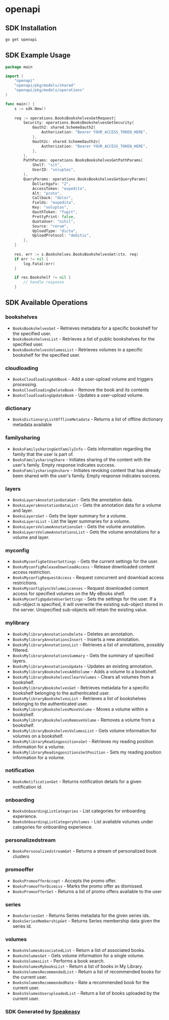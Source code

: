 # openapi

<!-- Start SDK Installation -->
## SDK Installation

```bash
go get openapi
```
<!-- End SDK Installation -->

## SDK Example Usage
<!-- Start SDK Example Usage -->
```go
package main

import (
    "openapi"
    "openapi/pkg/models/shared"
    "openapi/pkg/models/operations"
)

func main() {
    s := sdk.New()
    
    req := operations.BooksBookshelvesGetRequest{
        Security: operations.BooksBookshelvesGetSecurity{
            Oauth2: shared.SchemeOauth2{
                Authorization: "Bearer YOUR_ACCESS_TOKEN_HERE",
            },
            Oauth2c: shared.SchemeOauth2c{
                Authorization: "Bearer YOUR_ACCESS_TOKEN_HERE",
            },
        },
        PathParams: operations.BooksBookshelvesGetPathParams{
            Shelf: "sit",
            UserID: "voluptas",
        },
        QueryParams: operations.BooksBookshelvesGetQueryParams{
            DollarXgafv: "2",
            AccessToken: "expedita",
            Alt: "proto",
            Callback: "dolor",
            Fields: "expedita",
            Key: "voluptas",
            OauthToken: "fugit",
            PrettyPrint: false,
            QuotaUser: "nihil",
            Source: "rerum",
            UploadType: "dicta",
            UploadProtocol: "debitis",
        },
    }
    
    res, err := s.Bookshelves.BooksBookshelvesGet(ctx, req)
    if err != nil {
        log.Fatal(err)
    }

    if res.Bookshelf != nil {
        // handle response
    }
```
<!-- End SDK Example Usage -->

<!-- Start SDK Available Operations -->
## SDK Available Operations

### bookshelves

* `BooksBookshelvesGet` - Retrieves metadata for a specific bookshelf for the specified user.
* `BooksBookshelvesList` - Retrieves a list of public bookshelves for the specified user.
* `BooksBookshelvesVolumesList` - Retrieves volumes in a specific bookshelf for the specified user.

### cloudloading

* `BooksCloudloadingAddBook` - Add a user-upload volume and triggers processing.
* `BooksCloudloadingDeleteBook` - Remove the book and its contents
* `BooksCloudloadingUpdateBook` - Updates a user-upload volume.

### dictionary

* `BooksDictionaryListOfflineMetadata` - Returns a list of offline dictionary metadata available

### familysharing

* `BooksFamilysharingGetFamilyInfo` - Gets information regarding the family that the user is part of.
* `BooksFamilysharingShare` - Initiates sharing of the content with the user's family. Empty response indicates success.
* `BooksFamilysharingUnshare` - Initiates revoking content that has already been shared with the user's family. Empty response indicates success.

### layers

* `BooksLayersAnnotationDataGet` - Gets the annotation data.
* `BooksLayersAnnotationDataList` - Gets the annotation data for a volume and layer.
* `BooksLayersGet` - Gets the layer summary for a volume.
* `BooksLayersList` - List the layer summaries for a volume.
* `BooksLayersVolumeAnnotationsGet` - Gets the volume annotation.
* `BooksLayersVolumeAnnotationsList` - Gets the volume annotations for a volume and layer.

### myconfig

* `BooksMyconfigGetUserSettings` - Gets the current settings for the user.
* `BooksMyconfigReleaseDownloadAccess` - Release downloaded content access restriction.
* `BooksMyconfigRequestAccess` - Request concurrent and download access restrictions.
* `BooksMyconfigSyncVolumeLicenses` - Request downloaded content access for specified volumes on the My eBooks shelf.
* `BooksMyconfigUpdateUserSettings` - Sets the settings for the user. If a sub-object is specified, it will overwrite the existing sub-object stored in the server. Unspecified sub-objects will retain the existing value.

### mylibrary

* `BooksMylibraryAnnotationsDelete` - Deletes an annotation.
* `BooksMylibraryAnnotationsInsert` - Inserts a new annotation.
* `BooksMylibraryAnnotationsList` - Retrieves a list of annotations, possibly filtered.
* `BooksMylibraryAnnotationsSummary` - Gets the summary of specified layers.
* `BooksMylibraryAnnotationsUpdate` - Updates an existing annotation.
* `BooksMylibraryBookshelvesAddVolume` - Adds a volume to a bookshelf.
* `BooksMylibraryBookshelvesClearVolumes` - Clears all volumes from a bookshelf.
* `BooksMylibraryBookshelvesGet` - Retrieves metadata for a specific bookshelf belonging to the authenticated user.
* `BooksMylibraryBookshelvesList` - Retrieves a list of bookshelves belonging to the authenticated user.
* `BooksMylibraryBookshelvesMoveVolume` - Moves a volume within a bookshelf.
* `BooksMylibraryBookshelvesRemoveVolume` - Removes a volume from a bookshelf.
* `BooksMylibraryBookshelvesVolumesList` - Gets volume information for volumes on a bookshelf.
* `BooksMylibraryReadingpositionsGet` - Retrieves my reading position information for a volume.
* `BooksMylibraryReadingpositionsSetPosition` - Sets my reading position information for a volume.

### notification

* `BooksNotificationGet` - Returns notification details for a given notification id.

### onboarding

* `BooksOnboardingListCategories` - List categories for onboarding experience.
* `BooksOnboardingListCategoryVolumes` - List available volumes under categories for onboarding experience.

### personalizedstream

* `BooksPersonalizedstreamGet` - Returns a stream of personalized book clusters

### promooffer

* `BooksPromoofferAccept` - Accepts the promo offer.
* `BooksPromoofferDismiss` - Marks the promo offer as dismissed.
* `BooksPromoofferGet` - Returns a list of promo offers available to the user

### series

* `BooksSeriesGet` - Returns Series metadata for the given series ids.
* `BooksSeriesMembershipGet` - Returns Series membership data given the series id.

### volumes

* `BooksVolumesAssociatedList` - Return a list of associated books.
* `BooksVolumesGet` - Gets volume information for a single volume.
* `BooksVolumesList` - Performs a book search.
* `BooksVolumesMybooksList` - Return a list of books in My Library.
* `BooksVolumesRecommendedList` - Return a list of recommended books for the current user.
* `BooksVolumesRecommendedRate` - Rate a recommended book for the current user.
* `BooksVolumesUseruploadedList` - Return a list of books uploaded by the current user.

<!-- End SDK Available Operations -->

### SDK Generated by [Speakeasy](https://docs.speakeasyapi.dev/docs/using-speakeasy/client-sdks)
